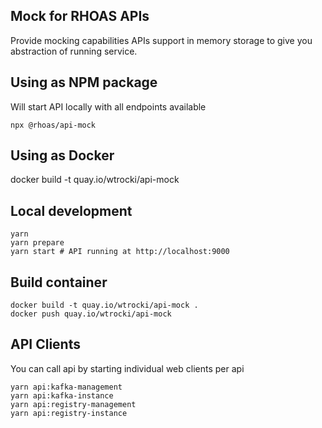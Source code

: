 ## Mock for RHOAS APIs

Provide mocking capabilities 
APIs support in memory storage to give you abstraction of running service.

## Using as NPM package

Will start API locally with all endpoints available

```
npx @rhoas/api-mock
```

## Using as Docker

docker build -t quay.io/wtrocki/api-mock

## Local development

```
yarn
yarn prepare
yarn start # API running at http://localhost:9000
```

## Build container

```
docker build -t quay.io/wtrocki/api-mock .
docker push quay.io/wtrocki/api-mock
```

## API Clients

You can call api by starting individual web clients per api

```
yarn api:kafka-management
yarn api:kafka-instance
yarn api:registry-management
yarn api:registry-instance
```
